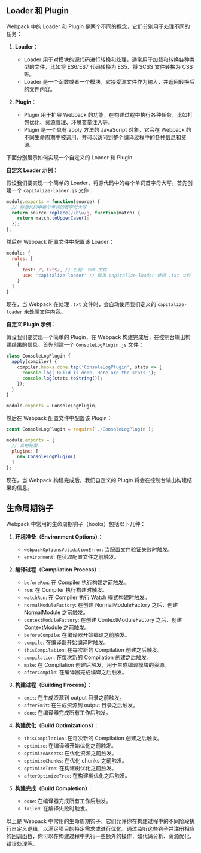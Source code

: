 ## Loader 和 Plugin

Webpack 中的 Loader 和 Plugin 是两个不同的概念，它们分别用于处理不同的任务：

1. **Loader**：
   - Loader 用于对模块的源代码进行转换和处理，通常用于加载和转换各种类型的文件，比如将 ES6/ES7 代码转换为 ES5、将 SCSS 文件转换为 CSS 等。
   - Loader 是一个函数或者一个模块，它接受源文件作为输入，并返回转换后的文件内容。

2. **Plugin**：
   - Plugin 用于扩展 Webpack 的功能，在构建过程中执行各种任务，比如打包优化、资源管理、环境变量注入等。
   - Plugin 是一个具有 apply 方法的 JavaScript 对象，它会在 Webpack 的不同生命周期中被调用，并可以访问到整个编译过程中的各种信息和资源。

下面分别展示如何实现一个自定义的 Loader 和 Plugin：

**自定义 Loader 示例**：

假设我们要实现一个简单的 Loader，将源代码中的每个单词首字母大写。首先创建一个 `capitalize-loader.js` 文件：

```javascript
module.exports = function(source) {
  // 将源代码中每个单词的首字母大写
  return source.replace(/\b\w/g, function(match) {
    return match.toUpperCase();
  });
};
```

然后在 Webpack 配置文件中配置该 Loader：

```javascript
module: {
  rules: [
    {
      test: /\.txt$/, // 匹配 .txt 文件
      use: 'capitalize-loader' // 使用 capitalize-loader 处理 .txt 文件
    }
  ]
}
```

现在，当 Webpack 在处理 `.txt` 文件时，会自动使用我们定义的 `capitalize-loader` 来处理文件内容。

**自定义 Plugin 示例**：

假设我们要实现一个简单的 Plugin，在 Webpack 构建完成后，在控制台输出构建结果的信息。首先创建一个 `ConsoleLogPlugin.js` 文件：

```javascript
class ConsoleLogPlugin {
  apply(compiler) {
    compiler.hooks.done.tap('ConsoleLogPlugin', stats => {
      console.log('Build is done. Here are the stats:');
      console.log(stats.toString());
    });
  }
}

module.exports = ConsoleLogPlugin;
```

然后在 Webpack 配置文件中配置该 Plugin：

```javascript
const ConsoleLogPlugin = require('./ConsoleLogPlugin');

module.exports = {
  // 其他配置...
  plugins: [
    new ConsoleLogPlugin()
  ]
};
```

现在，当 Webpack 构建完成后，我们自定义的 Plugin 将会在控制台输出构建结果的信息。

## 生命周期钩子

Webpack 中常用的生命周期钩子（hooks）包括以下几种：

1. **环境准备（Environment Options）**：
   - `webpackOptionsValidationError`: 当配置文件验证失败时触发。
   - `environment`: 在读取配置文件之前触发。

2. **编译过程（Compilation Process）**：
   - `beforeRun`: 在 Compiler 执行构建之前触发。
   - `run`: 在 Compiler 执行构建时触发。
   - `watchRun`: 在 Compiler 执行 Watch 模式构建时触发。
   - `normalModuleFactory`: 在创建 NormalModuleFactory 之后，创建 NormalModule 之前触发。
   - `contextModuleFactory`: 在创建 ContextModuleFactory 之后，创建 ContextModule 之前触发。
   - `beforeCompile`: 在编译器开始编译之前触发。
   - `compile`: 在编译器开始编译时触发。
   - `thisCompilation`: 在每次新的 Compilation 创建之后触发。
   - `compilation`: 在每次新的 Compilation 创建之后触发。
   - `make`: 在 Compilation 创建后触发，用于生成编译模块的资源。
   - `afterCompile`: 在编译器完成编译之后触发。

3. **构建过程（Building Process）**：
   - `emit`: 在生成资源到 output 目录之前触发。
   - `afterEmit`: 在生成资源到 output 目录之后触发。
   - `done`: 在编译器完成所有工作后触发。

4. **构建优化（Build Optimizations）**：
   - `thisCompilation`: 在每次新的 Compilation 创建之后触发。
   - `optimize`: 在编译器开始优化之前触发。
   - `optimizeAssets`: 在优化资源之前触发。
   - `optimizeChunks`: 在优化 chunks 之前触发。
   - `optimizeTree`: 在构建树优化之前触发。
   - `afterOptimizeTree`: 在构建树优化之后触发。

5. **构建完成（Build Completion）**：
   - `done`: 在编译器完成所有工作后触发。
   - `failed`: 在编译失败时触发。

以上是 Webpack 中常用的生命周期钩子，它们允许你在构建过程中的不同阶段执行自定义逻辑，以满足项目的特定需求或进行优化。通过监听这些钩子并注册相应的回调函数，你可以在构建过程中执行一些额外的操作，如代码分析、资源优化、错误处理等。